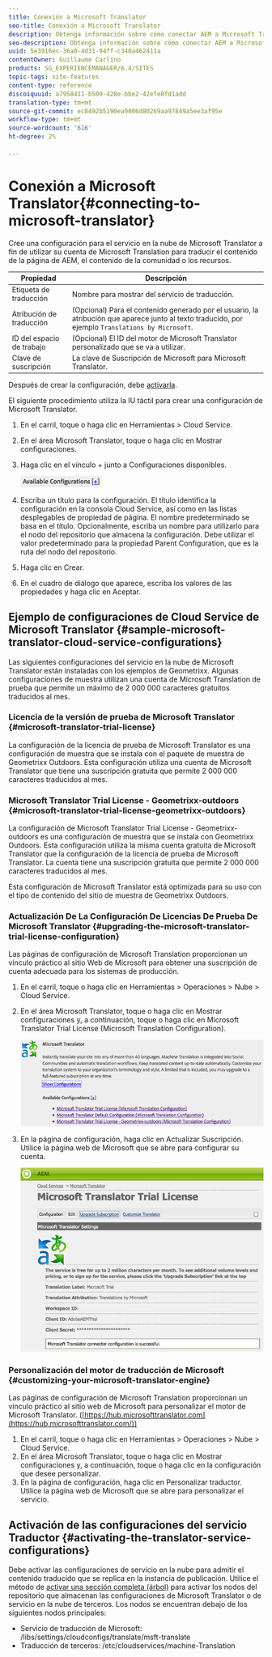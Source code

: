```yaml
---
title: Conexión a Microsoft Translator
seo-title: Conexión a Microsoft Translator
description: Obtenga información sobre cómo conectar AEM a Microsoft Translator.
seo-description: Obtenga información sobre cómo conectar AEM a Microsoft Translator.
uuid: 5e3916ec-36a0-4d31-94ff-c340a462411a
contentOwner: Guillaume Carlino
products: SG_EXPERIENCEMANAGER/6.4/SITES
topic-tags: site-features
content-type: reference
discoiquuid: a7958411-b509-428e-bbe2-42efe8fd1add
translation-type: tm+mt
source-git-commit: ec8492b5190ea9006d80269aa97849a5ee3af95e
workflow-type: tm+mt
source-wordcount: '616'
ht-degree: 2%

---
```



# Conexión a Microsoft Translator{#connecting-to-microsoft-translator}

Cree una configuración para el servicio en la nube de Microsoft Translator a fin de utilizar su cuenta de Microsoft Translation para traducir el contenido de la página de AEM, el contenido de la comunidad o los recursos.

| Propiedad | Descripción |
|---|---|
| Etiqueta de traducción | Nombre para mostrar del servicio de traducción. |
| Atribución de traducción | (Opcional) Para el contenido generado por el usuario, la atribución que aparece junto al texto traducido, por ejemplo `Translations by Microsoft`. |
| ID del espacio de trabajo | (Opcional) El ID del motor de Microsoft Translator personalizado que se va a utilizar. |
| Clave de suscripción | La clave de Suscripción de Microsoft para Microsoft Translator. |

Después de crear la configuración, debe [activarla](/help/sites-administering/tc-msconf.md#activating-the-translator-service-configurations).

El siguiente procedimiento utiliza la IU táctil para crear una configuración de Microsoft Translator.

1. En el carril, toque o haga clic en Herramientas > Cloud Service.
1. En el área Microsoft Translator, toque o haga clic en Mostrar configuraciones.
1. Haga clic en el vínculo + junto a Configuraciones disponibles.

   ![chlimage_1-382](assets/chlimage_1-382.png)

1. Escriba un título para la configuración. El título identifica la configuración en la consola Cloud Service, así como en las listas desplegables de propiedad de página. El nombre predeterminado se basa en el título. Opcionalmente, escriba un nombre para utilizarlo para el nodo del repositorio que almacena la configuración. Debe utilizar el valor predeterminado para la propiedad Parent Configuration, que es la ruta del nodo del repositorio.
1. Haga clic en Crear.
1. En el cuadro de diálogo que aparece, escriba los valores de las propiedades y haga clic en Aceptar.

## Ejemplo de configuraciones de Cloud Service de Microsoft Translator {#sample-microsoft-translator-cloud-service-configurations}

Las siguientes configuraciones del servicio en la nube de Microsoft Translator están instaladas con los ejemplos de Geometrixx. Algunas configuraciones de muestra utilizan una cuenta de Microsoft Translation de prueba que permite un máximo de 2 000 000 caracteres gratuitos traducidos al mes.

### Licencia de la versión de prueba de Microsoft Translator {#microsoft-translator-trial-license}

La configuración de la licencia de prueba de Microsoft Translator es una configuración de muestra que se instala con el paquete de muestra de Geometrixx Outdoors. Esta configuración utiliza una cuenta de Microsoft Translator que tiene una suscripción gratuita que permite 2 000 000 caracteres traducidos al mes.

### Microsoft Translator Trial License - Geometrixx-outdoors {#microsoft-translator-trial-license-geometrixx-outdoors}

La configuración de Microsoft Translator Trial License - Geometrixx-outdoors es una configuración de muestra que se instala con Geometrixx Outdoors. Esta configuración utiliza la misma cuenta gratuita de Microsoft Translator que la configuración de la licencia de prueba de Microsoft Translator. La cuenta tiene una suscripción gratuita que permite 2 000 000 caracteres traducidos al mes.

Esta configuración de Microsoft Translator está optimizada para su uso con el tipo de contenido del sitio de muestra de Geometrixx Outdoors.

### Actualización De La Configuración De Licencias De Prueba De Microsoft Translator {#upgrading-the-microsoft-translator-trial-license-configuration}

Las páginas de configuración de Microsoft Translation proporcionan un vínculo práctico al sitio Web de Microsoft para obtener una suscripción de cuenta adecuada para los sistemas de producción.

1. En el carril, toque o haga clic en Herramientas > Operaciones > Nube > Cloud Service.
1. En el área Microsoft Translator, toque o haga clic en Mostrar configuraciones y, a continuación, toque o haga clic en Microsoft Translator Trial License (Microsoft Translation Configuration).

   ![chlimage_1-383](assets/chlimage_1-383.png)

1. En la página de configuración, haga clic en Actualizar Suscripción. Utilice la página web de Microsoft que se abre para configurar su cuenta.

   ![chlimage_1-384](assets/chlimage_1-384.png)

### Personalización del motor de traducción de Microsoft {#customizing-your-microsoft-translator-engine}

Las páginas de configuración de Microsoft Translation proporcionan un vínculo práctico al sitio web de Microsoft para personalizar el motor de Microsoft Translator. ([https://hub.microsofttranslator.com](https://hub.microsofttranslator.com/))

1. En el carril, toque o haga clic en Herramientas > Operaciones > Nube > Cloud Service.
1. En el área Microsoft Translator, toque o haga clic en Mostrar configuraciones y, a continuación, toque o haga clic en la configuración que desee personalizar.
1. En la página de configuración, haga clic en Personalizar traductor. Utilice la página web de Microsoft que se abre para personalizar el servicio.

## Activación de las configuraciones del servicio Traductor {#activating-the-translator-service-configurations}

Debe activar las configuraciones de servicio en la nube para admitir el contenido traducido que se replica en la instancia de publicación. Utilice el método de [activar una sección completa (árbol)](/help/sites-authoring/publishing-pages.md#publishing-and-unpublishing-a-tree) para activar los nodos del repositorio que almacenan las configuraciones de Microsoft Translator o de servicio en la nube de terceros. Los nodos se encuentran debajo de los siguientes nodos principales:

* Servicio de traducción de Microsoft: /libs/settings/cloudconfigs/translate/msft-translate
* Traducción de terceros: /etc/cloudservices/machine-Translation

